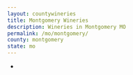 ```yaml
---
layout: countywineries
title: Montgomery Wineries
description: Wineries in Montgomery MO
permalink: /mo/montgomery/
county: montgomery
state: mo
---
```

-
